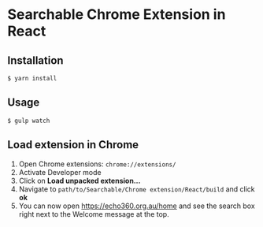 # Searchable Chrome Extension in React

## Installation

	$ yarn install

## Usage

    $ gulp watch

## Load extension in Chrome

1. Open Chrome extensions: `chrome://extensions/`
2. Activate Developer mode
3. Click on **Load unpacked extension…**
4. Navigate to `path/to/Searchable/Chrome extension/React/build` and click **ok**
5. You can now open https://echo360.org.au/home and see the search box right next to the Welcome message at the top.
